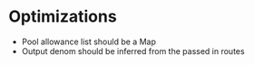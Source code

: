 
# Optimizations

* Pool allowance list should be a Map 
* Output denom should be inferred from the passed in routes 
